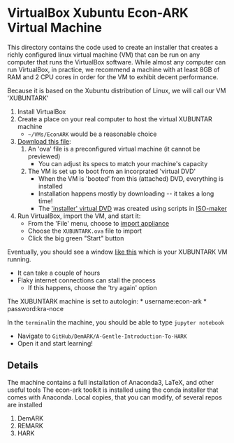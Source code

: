 # VirtualBox Xubuntu Econ-ARK Virtual Machine

This directory contains the code used to create an installer that creates a richly configured linux virtual machine (VM) that can be run on any computer that runs the VirtualBox software.  While almost any computer can run VirtualBox, in practice, we recommend a machine with at least 8GB of RAM and 2 CPU cores in order for the VM to exhibit decent performance.

Because it is based on the Xubuntu distribution of Linux, we will call
our VM 'XUBUNTARK'

1. Install VirtualBox
1. Create a place on your real computer to host the virtual XUBUNTAR machine
   * `~/VMs/EconARK` would be a reasonable choice
1. [Download this file](https://drive.google.com/open?id=1tSKRX8nTG7N82RtcgBtI9vY-7wmw8Rbn):
   1. An 'ova' file is a preconfigured virtual machine (it cannot be previewed)
      * You can adjust its specs to match your machine's capacity
   1. The VM is set up to boot from an incorprated 'virtual DVD'
      * When the VM is 'booted' from this (attached) DVD, everything is installed
	  * Installation happens mostly by downloading -- it takes a long time!
	  * The ['installer' virtual DVD](https://drive.google.com/drive/folders/1TwBlrw2_bU3--ZvzDtaPQdCHcLuQdb5O?usp=sharing) was created using scripts in [ISO-maker](./ISO-maker)
1. Run VirtualBox, import the VM, and start it:
   * From the 'File' menu, choose to [import appliance](./Import-Appliance.png)
   * Choose the `XUBUNTARK.ova` file to import
   * Click the big green "Start" button

Eventually, you should see a window [like this]() which is your XUBUNTARK VM running.
   * It can take a couple of hours
   * Flaky internet connections can stall the process
      * If this happens, choose the 'try again' option

The XUBUNTARK machine is set to autologin:
	* username:econ-ark
	* password:kra-noce

In the `terminal`in the machine, you should be able to type `jupyter notebook`
   * Navigate to `GitHub/DemARK/A-Gentle-Introduction-To-HARK`
   * Open it and start learning!

## Details

The machine contains a full installation of Anaconda3, LaTeX, and other useful tools
The econ-ark toolkit is installed using the conda installer that comes with Anaconda.
Local copies, that you can modify, of several repos are installed

1. DemARK
1. REMARK
1. HARK

